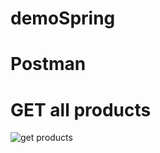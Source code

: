 # demoSpring

# Postman

# GET all products 
![get products](https://user-images.githubusercontent.com/84157860/235831231-3e79900f-79f6-4d36-88f3-75e636ea8d42.png)
